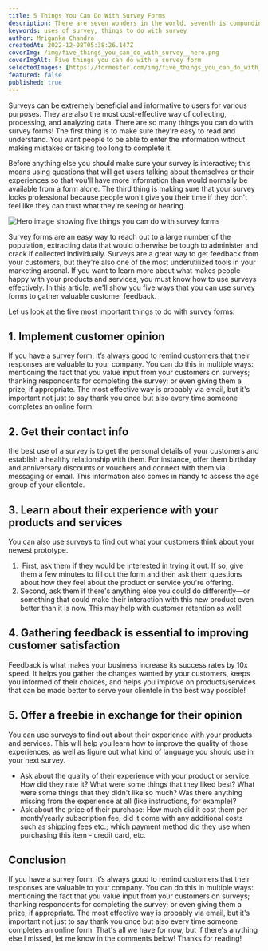 ```yaml
---
title: 5 Things You Can Do With Survey Forms
description: There are seven wonders in the world, seventh is compunding and eighth is a survey form. The amount of automation and insigts a nicely built survey can bring into any business is mind boggling. In this article we talk about five things you can do with your survey forms.
keywords: uses of survey, things to do with survey
author: Mriganka Chandra
createdAt: 2022-12-08T05:38:26.147Z
coverImg: /img/five_things_you_can_do_with_survey__hero.png
coverImgAlt: Five things you can do with a survey form
selectedImages: [https://formester.com/img/five_things_you_can_do_with_survey__hero.png]
featured: false
published: true
---
```

Surveys can be extremely beneficial and informative to users for various purposes. They are also the most cost-effective way of collecting, processing, and analyzing data. There are so many things you can do with survey forms! The first thing is to make sure they're easy to read and understand. You want people to be able to enter the information without making mistakes or taking too long to complete it.

Before anything else you should make sure your survey is interactive; this means using questions that will get users talking about themselves or their experiences so that you'll have more information than would normally be available from a form alone. The third thing is making sure that your survey looks professional because people won't give you their time if they don't feel like they can trust what they're seeing or hearing.

![Hero image showing five things you can do with survey forms](/img/five_things_you_can_do_with_survey__hero.png "Hero image showing five things you can do with survey forms")

Survey forms are an easy way to reach out to a large number of the population, extracting data that would otherwise be tough to administer and crack if collected individually. Surveys are a great way to get feedback from your customers, but they're also one of the most underutilized tools in your marketing arsenal. If you want to learn more about what makes people happy with your products and services, you must know how to use surveys effectively. In this article, we'll show you five ways that you can use survey forms to gather valuable customer feedback.

Let us look at the five most important things to do with survey forms:



## 1. Implement customer opinion 

If you have a survey form, it’s always good to remind customers that their responses are valuable to your company. You can do this in multiple ways: mentioning the fact that you value input from your customers on surveys; thanking respondents for completing the survey; or even giving them a prize, if appropriate. The most effective way is probably via email, but it's important not just to say thank you once but also every time someone completes an online form.



## 2. Get their contact info 

the best use of a survey is to get the personal details of your customers and establish a healthy relationship with them. For instance, offer them birthday and anniversary discounts or vouchers and connect with them via messaging or email. This information also comes in handy to assess the age group of your clientele.



## 3. Learn about their experience with your products and services 

You can also use surveys to find out what your customers think about your newest prototype. 

1.  First, ask them if they would be interested in trying it out. If so, give them a few minutes to fill out the form and then ask them questions about how they feel about the product or service you're offering.
2. Second, ask them if there's anything else you could do differently—or something that could make their interaction with this new product even better than it is now. This may help with customer retention as well!

## 4. Gathering feedback is essential to improving customer satisfaction

Feedback is what makes your business increase its success rates by 10x speed. It helps you gather the changes wanted by your customers, keeps you informed of their choices, and helps you improve on products/services that can be made better to serve your clientele in the best way possible! 



## 5. Offer a freebie in exchange for their opinion 

You can use surveys to find out about their experience with your products and services. This will help you learn how to improve the quality of those experiences, as well as figure out what kind of language you should use in your next survey.

* Ask about the quality of their experience with your product or service: How did they rate it? What were some things that they liked best? What were some things that they didn't like so much? Was there anything missing from the experience at all (like instructions, for example)?
* Ask about the price of their purchase: How much did it cost them per month/yearly subscription fee; did it come with any additional costs such as shipping fees etc.; which payment method did they use when purchasing this item - credit card, etc.

## Conclusion

If you have a survey form, it’s always good to remind customers that their responses are valuable to your company. You can do this in multiple ways: mentioning the fact that you value input from your customers on surveys; thanking respondents for completing the survey; or even giving them a prize, if appropriate. The most effective way is probably via email, but it's important not just to say thank you once but also every time someone completes an online form. That's all we have for now, but if there's anything else I missed, let me know in the comments below! Thanks for reading!
